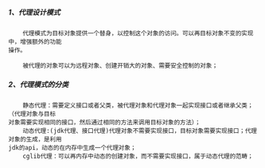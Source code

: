 ##### 1、代理设计模式
```text
    代理模式为目标对象提供一个替身，以控制这个对象的访问。可以再目标对象不变的实现中，增强额外的功能
操作。

    被代理的对象可以为远程对象、创建开销大的对象、需要安全控制的对象；

```

##### 2、代理模式的分类
```text
    静态代理：需要定义接口或者父类，被代理对象和代理对象一起实现接口或者继承父类；（代理对象与目标
对象需要实现相同的接口，然后通过相同的方法来调用目标对象的方法）；
    动态代理:(jdk代理、接口代理)代理对象不需要实现接口，目标对象需要实现接口；代理对象的生成，是利用
jdk的api，动态的在内存中生成一个代理对象；
    cglib代理：可以再内存中动态的创建对象，而不需要实现接口，属于动态代理的范畴；
```